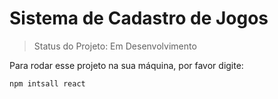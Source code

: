 # Sistema de Cadastro de Jogos

> Status do Projeto: Em Desenvolvimento

Para rodar esse projeto na sua máquina, por favor digite: 

```
npm intsall react
```
